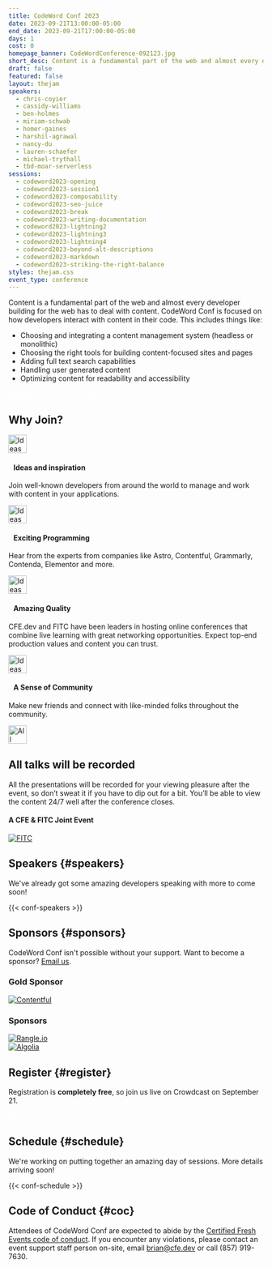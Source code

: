 ```yaml
---
title: CodeWord Conf 2023
date: 2023-09-21T13:00:00-05:00
end_date: 2023-09-21T17:00:00-05:00
days: 1
cost: 0
homepage_banner: CodeWordConference-092123.jpg
short_desc: Content is a fundamental part of the web and almost every developer building for the web has to deal with content. CodeWord Conf is focused on how developers interact with content in their code.
draft: false
featured: false
layout: thejam
speakers:
  - chris-coyier
  - cassidy-williams
  - ben-holmes
  - miriam-schwab
  - homer-gaines
  - harshil-agrawal
  - nancy-du
  - lauren-schaefer
  - michael-trythall
  - tbd-moar-serverless
sessions:
  - codeword2023-opening
  - codeword2023-session1
  - codeword2023-composability
  - codeword2023-seo-juice
  - codeword2023-break
  - codeword2023-writing-documentation
  - codeword2023-lightning2
  - codeword2023-lightning3
  - codeword2023-lightning4
  - codeword2023-beyond-alt-descriptions
  - codeword2023-markdown
  - codeword2023-striking-the-right-balance
styles: thejam.css
event_type: conference
---
```


Content is a fundamental part of the web and almost every developer building for the web has to deal with content. CodeWord Conf is focused on how developers interact with content in their code. This includes things like:

* Choosing and integrating a content management system (headless or monolithic)
* Choosing the right tools for building content-focused sites and pages
* Adding full text search capabilities
* Handling user generated content
* Optimizing content for readability and accessibility

<div class="mt-8 mb-8 flex items-center justify-center w-full">
<a class="button" style="text-decoration:none;color:#FFF" href="https://www.crowdcast.io/c/codeword" target="_blank">
 Register for free on Crowdcast!
</a>
</div>

## Why Join?

<div class="container px-6 mx-auto mt-8">
  <div class="grid gap-8 lg:grid-cols-2">
    <article>
      <div class="flex items-center mb-8">
      <p><img src="/img/thejam/iconmonstr-idea-7-1.svg" alt="Ideas and Inspiration" width="36" height="36"></p>
      <h4 style="margin-left:.7em">Ideas and inspiration</h4>
      </div>
      <p class="text-base">Join well-known developers from around the world to manage and work with content in your applications.</p>
    </article>
    <article>
      <div class="flex items-center mb-8">
      <p><img src="/img/thejam/iconmonstr-rocket-14-1.svg" alt="Ideas and Inspiration" width="36" height="36"></p>
      <h4 style="margin-left:.7em">Exciting Programming</h4>
      </div>
      <p class="text-base">Hear from the experts from companies like Astro, Contentful, Grammarly, Contenda, Elementor and more.</p>
    </article>
    <article>
      <div class="flex items-center mb-8">
      <p><img src="/img/thejam/iconmonstr-thumb-15-1.svg" alt="Ideas and Inspiration" width="36" height="36"></p>
      <h4 style="margin-left:.7em">Amazing Quality</h4>
      </div>
      <p class="text-base">CFE.dev and FITC have been leaders in hosting online conferences that combine live learning with great networking opportunities. Expect top-end production values and content you can trust.</p>
    </article>
    <article>
      <div class="flex items-center mb-8">
      <p><img src="/img/thejam/iconmonstr-friend-3-1.svg" alt="Ideas and Inspiration" width="36" height="36"></p>
      <h4 style="margin-left:.7em">A Sense of Community</h4>
      </div>
      <p class="text-base">Make new friends and connect with like-minded folks throughout the community.</p>
    </article>
  </div>
</div>

<section class="mt-28 border border-gray-300 rounded">
  <div class="flex flex-col items-center justify-center p-6 pt-6 pb-4 text-center rounded highlight-pattern-signal">
    <span class="flex items-center justify-center flex-shrink-0 w-24 h-24 mr-4 -mt-20 rounded-full bg-lightBlue" aria-hidden="true">
      <img src="/img/thejam/iconmonstr-video-camera-1-1.svg" alt="All talks will be recorded" width="36" height="36">
    </span>
    <h2 class="mt-4 mb-2 text-3xl font-bold leading-tight text-blue">All talks will be recorded</a></h2>
  </div>
  <div class="p-6">
    All the presentations will be recorded for your viewing pleasure after the event, so don’t sweat it if you have to dip out for a bit. You’ll be able to view the content 24/7 well after the conference closes.
  </div>
</section>

#### A CFE & FITC Joint Event

[![FITC](/img/sponsors/fitc.png)](https://fitc.ca)

## Speakers {#speakers}

We've already got some amazing developers speaking with more to come soon!

{{< conf-speakers >}}

## Sponsors {#sponsors}

CodeWord Conf isn't possible without your support. Want to become a sponsor? [Email us](mailto:brian@cfe.dev).

<section>
    <h3 id="lead-day-sponsors" class="mb-6"><strong>Gold Sponsor</strong></h3>
    <div class="flex grid gap-8 mb-6 lg:grid-cols-2">
        <article class="flex flex-row items-center">
            <div>
                <a href="https://contentful.com/"><img src="/img/sponsors/Contentful.png" alt="Contentful"></a>
            </div>
        </article>
    </div>
    <h3 id="sponsors-1" class="mb-6"><strong>Sponsors</strong></h3>
    <div class="flex grid gap-8 mb-6 lg:grid-cols-2">
        <article class="flex flex-row items-center">
            <div>
                <a href="https://rangle.io/"><img src="/img/sponsors/rangle.png" alt="Rangle.io"></a>
            </div>
        </article>
        <article class="flex flex-row items-center">
            <div>
                <a href="https://algolia.com/"><img src="/img/sponsors/Algolia.png" alt="Algolia"></a>
            </div>
        </article>
    </div>
</section>

## Register {#register}

Registration is **completely free**, so join us live on Crowdcast on September 21.

<div class="mt-8 mb-8 flex items-center justify-center w-full">
<a class="button" style="text-decoration:none;color:#FFF" href="https://www.crowdcast.io/c/codeword">
 Register for free on Crowdcast!
</a>
</div>

## Schedule {#schedule}

We're working on putting together an amazing day of sessions. More details arriving soon!

{{< conf-schedule >}}

## Code of Conduct {#coc}

Attendees of CodeWord Conf are expected to abide by the [Certified Fresh Events code of conduct](/conduct). If you encounter any violations, please contact an event support staff person on-site, email [brian@cfe.dev](mailto:brian@cfe.dev) or call (857) 919-7630.

